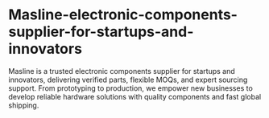 # Masline-electronic-components-supplier-for-startups-and-innovators
Masline is a trusted electronic components supplier for startups and innovators, delivering verified parts, flexible MOQs, and expert sourcing support. From prototyping to production, we empower new businesses to develop reliable hardware solutions with quality components and fast global shipping.
